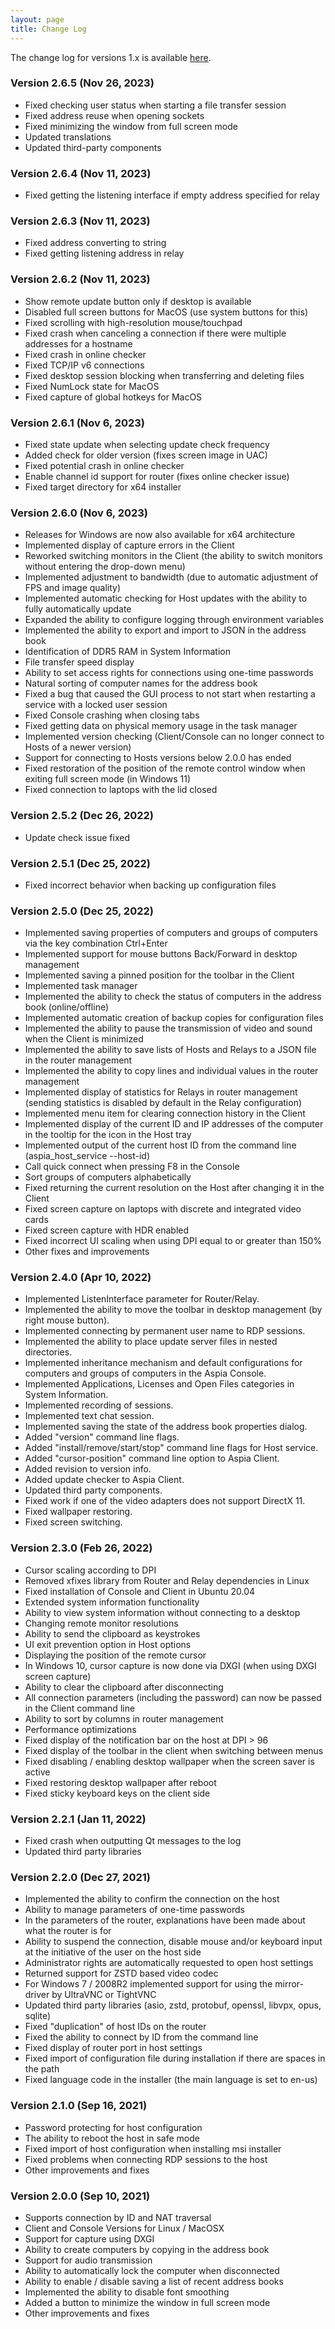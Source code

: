```yaml
---
layout: page
title: Change Log
---
```


The change log for versions 1.x is available [here](/changelog-1.x).

### Version 2.6.5 (Nov 26, 2023)
  * Fixed checking user status when starting a file transfer session
  * Fixed address reuse when opening sockets
  * Fixed minimizing the window from full screen mode
  * Updated translations
  * Updated third-party components

### Version 2.6.4 (Nov 11, 2023)
  * Fixed getting the listening interface if empty address specified for relay

### Version 2.6.3 (Nov 11, 2023)
  * Fixed address converting to string
  * Fixed getting listening address in relay

### Version 2.6.2 (Nov 11, 2023)
  * Show remote update button only if desktop is available
  * Disabled full screen buttons for MacOS (use system buttons for this)
  * Fixed scrolling with high-resolution mouse/touchpad
  * Fixed crash when canceling a connection if there were multiple addresses for a hostname
  * Fixed crash in online checker
  * Fixed TCP/IP v6 connections
  * Fixed desktop session blocking when transferring and deleting files
  * Fixed NumLock state for MacOS
  * Fixed capture of global hotkeys for MacOS

### Version 2.6.1 (Nov 6, 2023)
  * Fixed state update when selecting update check frequency
  * Added check for older version (fixes screen image in UAC)
  * Fixed potential crash in online checker
  * Enable channel id support for router (fixes online checker issue)
  * Fixed target directory for x64 installer

### Version 2.6.0 (Nov 6, 2023)
  * Releases for Windows are now also available for x64 architecture
  * Implemented display of capture errors in the Client
  * Reworked switching monitors in the Client (the ability to switch monitors without entering the drop-down menu)
  * Implemented adjustment to bandwidth (due to automatic adjustment of FPS and image quality)
  * Implemented automatic checking for Host updates with the ability to fully automatically update
  * Expanded the ability to configure logging through environment variables
  * Implemented the ability to export and import to JSON in the address book
  * Identification of DDR5 RAM in System Information
  * File transfer speed display
  * Ability to set access rights for connections using one-time passwords
  * Natural sorting of computer names for the address book
  * Fixed a bug that caused the GUI process to not start when restarting a service with a locked user session
  * Fixed Console crashing when closing tabs
  * Fixed getting data on physical memory usage in the task manager
  * Implemented version checking (Client/Console can no longer connect to Hosts of a newer version)
  * Support for connecting to Hosts versions below 2.0.0 has ended
  * Fixed restoration of the position of the remote control window when exiting full screen mode (in Windows 11)
  * Fixed connection to laptops with the lid closed

### Version 2.5.2 (Dec 26, 2022)
  * Update check issue fixed

### Version 2.5.1 (Dec 25, 2022)
  * Fixed incorrect behavior when backing up configuration files

### Version 2.5.0 (Dec 25, 2022)
  * Implemented saving properties of computers and groups of computers via the key combination Ctrl+Enter
  * Implemented support for mouse buttons Back/Forward in desktop management
  * Implemented saving a pinned position for the toolbar in the Client
  * Implemented task manager
  * Implemented the ability to check the status of computers in the address book (online/offline)
  * Implemented automatic creation of backup copies for configuration files
  * Implemented the ability to pause the transmission of video and sound when the Client is minimized
  * Implemented the ability to save lists of Hosts and Relays to a JSON file in the router management
  * Implemented the ability to copy lines and individual values in the router management
  * Implemented display of statistics for Relays in router management (sending statistics is disabled by default in the Relay configuration)
  * Implemented menu item for clearing connection history in the Client
  * Implemented display of the current ID and IP addresses of the computer in the tooltip for the icon in the Host tray
  * Implemented output of the current host ID from the command line (aspia_host_service --host-id)
  * Call quick connect when pressing F8 in the Console
  * Sort groups of computers alphabetically
  * Fixed returning the current resolution on the Host after changing it in the Client
  * Fixed screen capture on laptops with discrete and integrated video cards
  * Fixed screen capture with HDR enabled
  * Fixed incorrect UI scaling when using DPI equal to or greater than 150%
  * Other fixes and improvements

### Version 2.4.0 (Apr 10, 2022)
  * Implemented ListenInterface parameter for Router/Relay.
  * Implemented the ability to move the toolbar in desktop management (by right mouse button).
  * Implemented connecting by permanent user name to RDP sessions.
  * Implemented the ability to place update server files in nested directories.
  * Implemented inheritance mechanism and default configurations for computers and groups of computers in the Aspia Console.
  * Implemented Applications, Licenses and Open Files categories in System Information.
  * Implemented recording of sessions.
  * Implemented text chat session.
  * Implemented saving the state of the address book properties dialog.
  * Added "version" command line flags.
  * Added "install/remove/start/stop" command line flags for Host service.
  * Added "cursor-position" command line option to Aspia Client.
  * Added revision to version info.
  * Added update checker to Aspia Client.
  * Updated third party components.
  * Fixed work if one of the video adapters does not support DirectX 11.
  * Fixed wallpaper restoring.
  * Fixed screen switching.

### Version 2.3.0 (Feb 26, 2022)
  * Cursor scaling according to DPI
  * Removed xfixes library from Router and Relay dependencies in Linux
  * Fixed installation of Console and Client in Ubuntu 20.04
  * Extended system information functionality
  * Ability to view system information without connecting to a desktop
  * Changing remote monitor resolutions
  * Ability to send the clipboard as keystrokes
  * UI exit prevention option in Host options
  * Displaying the position of the remote cursor
  * In Windows 10, cursor capture is now done via DXGI (when using DXGI screen capture)
  * Ability to clear the clipboard after disconnecting
  * All connection parameters (including the password) can now be passed in the Client command line
  * Ability to sort by columns in router management
  * Performance optimizations
  * Fixed display of the notification bar on the host at DPI > 96
  * Fixed display of the toolbar in the client when switching between menus
  * Fixed disabling / enabling desktop wallpaper when the screen saver is active
  * Fixed restoring desktop wallpaper after reboot
  * Fixed sticky keyboard keys on the client side

### Version 2.2.1 (Jan 11, 2022)
  * Fixed crash when outputting Qt messages to the log
  * Updated third party libraries

### Version 2.2.0 (Dec 27, 2021)
  * Implemented the ability to confirm the connection on the host
  * Ability to manage parameters of one-time passwords
  * In the parameters of the router, explanations have been made about what the router is for
  * Ability to suspend the connection, disable mouse and/or keyboard input at the initiative of the user on the host side
  * Administrator rights are automatically requested to open host settings
  * Returned support for ZSTD based video codec
  * For Windows 7 / 2008R2 implemented support for using the mirror-driver by UltraVNC or TightVNC
  * Updated third party libraries (asio, zstd, protobuf, openssl, libvpx, opus, sqlite)
  * Fixed "duplication" of host IDs on the router
  * Fixed the ability to connect by ID from the command line
  * Fixed display of router port in host settings
  * Fixed import of configuration file during installation if there are spaces in the path
  * Fixed language code in the installer (the main language is set to en-us)

### Version 2.1.0 (Sep 16, 2021)
  * Password protecting for host configuration
  * The ability to reboot the host in safe mode
  * Fixed import of host configuration when installing msi installer
  * Fixed problems when connecting RDP sessions to the host
  * Other improvements and fixes

### Version 2.0.0 (Sep 10, 2021)
  * Supports connection by ID and NAT traversal
  * Client and Console Versions for Linux / MacOSX
  * Support for capture using DXGI
  * Ability to create computers by copying in the address book
  * Support for audio transmission
  * Ability to automatically lock the computer when disconnected
  * Ability to enable / disable saving a list of recent address books
  * Implemented the ability to disable font smoothing
  * Added a button to minimize the window in full screen mode
  * Other improvements and fixes
